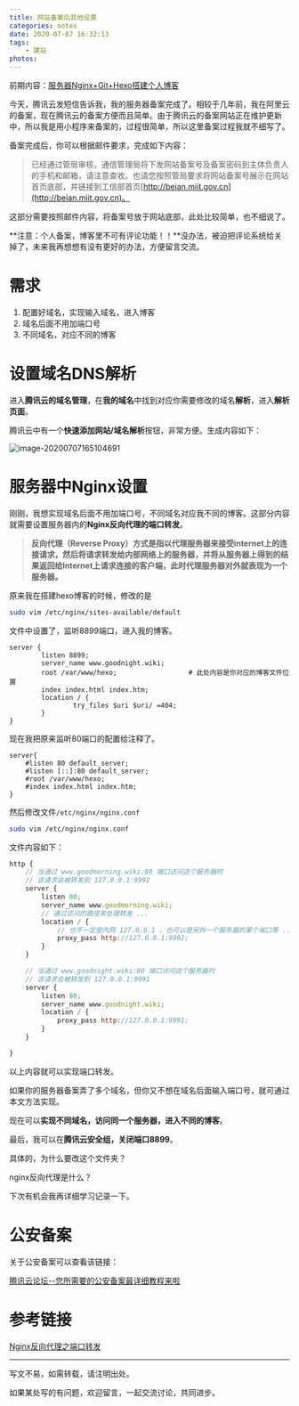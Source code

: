 ```yaml
---
title: 网站备案后其他设置
categories: notes
date: 2020-07-07 16:32:13
tags:
	- 建站
photos:
---
```






前期内容：[服务器Nginx+Git+Hexo搭建个人博客](http://www.goodnight.wiki/2020/06/26/服务器nginx-git-hexo搭建个人博客/)

今天，腾讯云发短信告诉我，我的服务器备案完成了。相较于几年前，我在阿里云的备案，现在腾讯云的备案方便而且简单。由于腾讯云的备案网站正在维护更新中，所以我是用小程序来备案的，过程很简单，所以这里备案过程我就不细写了。

备案完成后，你可以根据邮件要求，完成如下内容：

>已经通过管局审核，通信管理局将下发网站备案号及备案密码到主体负责人的手机和邮箱，请注意查收。也请您按照管局要求将网站备案号展示在网站首页底部，并链接到工信部首页[http://beian.miit.gov.cn](http://beian.miit.gov.cn)。

这部分需要按照邮件内容，将备案号放于网站底部，此处比较简单，也不细说了。

**注意：个人备案，博客里不可有评论功能！！**没办法，被迫把评论系统给关掉了，未来我再想想有没有更好的办法，方便留言交流。

# 需求

1.  配置好域名，实现输入域名，进入博客
2. 域名后面不用加端口号
3. 不同域名，对应不同的博客

# 设置域名DNS解析

进入**腾讯云的域名管理**，在**我的域名**中找到对应你需要修改的域名**解析**，进入**解析页面**。

腾讯云中有一个**快速添加网站/域名解析**按钮，非常方便。生成内容如下：

![image-20200707165104691](https://mdpic-1258411264.cos.ap-shanghai.myqcloud.com/night/202007/07/165105-79349.png)

# 服务器中Nginx设置

刚刚，我想实现域名后面不用加端口号，不同域名对应我不同的博客。这部分内容就需要设置服务器内的**Nginx反向代理的端口转发**。

> **反向代理（Reverse Proxy）方式是指以代理服务器来接受internet上的连接请求，然后将请求转发给内部网络上的服务器，并将从服务器上得到的结果返回给Internet上请求连接的客户端，此时代理服务器对外就表现为一个服务器。**

原来我在搭建hexo博客的时候，修改的是

```bash
sudo vim /etc/nginx/sites-available/default
```

文件中设置了，监听8899端口，进入我的博客。

```
server {
        listen 8899;
        server_name www.goodnight.wiki;
        root /var/www/hexo;                  # 此处内容是你对应的博客文件位置
        index index.html index.htm;
        location / {
                try_files $uri $uri/ =404;
        }
}
```

现在我把原来监听80端口的配置给注释了。

```
server{
	#listen 80 default_server;
	#listen [::]:80 default_server;
	#root /var/www/hexo;
	#index index.html index.htm;
}
```

然后修改文件`/etc/nginx/nginx.conf`

```bash
sudo vim /etc/nginx/nginx.conf
```

文件内容如下：

```js
http {
    // 当通过 www.goodmorning.wiki:80 端口访问这个服务器时
    // 该请求会被转发到 127.0.0.1:9992
    server {
        listen 80; 
        server_name www.goodmorning.wiki; 
        // 通过访问的路径来处理转发 ...
        location / { 
            // 也不一定是内网 127.0.0.1 ，也可以是另外一个服务器的某个端口等 ...
            proxy_pass http://127.0.0.1:9992;
        }
    }

    // 当通过 www.goodnight.wiki:80 端口访问这个服务器时
    // 该请求会被转发到 127.0.0.1:9991
    server {
        listen 80; 
        server_name www.goodnight.wiki; 
        location / { 
            proxy_pass http://127.0.0.1:9991;
        }
    }

}
```

以上内容就可以实现端口转发。

如果你的服务器备案弄了多个域名，但你又不想在域名后面输入端口号，就可通过本文方法实现。

现在可以**实现不同域名，访问同一个服务器，进入不同的博客**。

最后，我可以在**腾讯云安全组，关闭端口8899**。

具体的，为什么要改这个文件夹？

nginx反向代理是什么？

下次有机会我再详细学习记录一下。

# 公安备案

关于公安备案可以查看该链接：

[腾讯云论坛--您所需要的公安备案最详细教程来啦](http://bbs.qcloud.com/thread-28158-1-1.html)

# 参考链接

[Nginx反向代理之端口转发](http://www.nljb.net/default/Nginx反向代理之端口转发/)

---

写文不易，如需转载，请注明出处。

如果某处写的有问题，欢迎留言，一起交流讨论，共同进步。